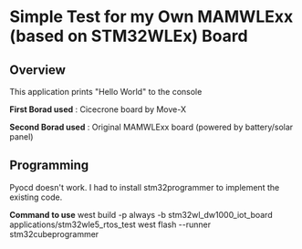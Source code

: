 # Simple Test for my Own MAMWLExx (based on STM32WLEx) Board

## Overview

This application prints "Hello World" to the console

**First Borad used** :  Cicecrone board by Move-X

**Second Borad used** : Original MAMWLExx board (powered by battery/solar panel)

## Programming
Pyocd doesn't work.
I had to install stm32programmer to implement the existing code.

**Command to use**
west build -p always -b stm32wl_dw1000_iot_board applications/stm32wle5_rtos_test
west flash --runner stm32cubeprogrammer

